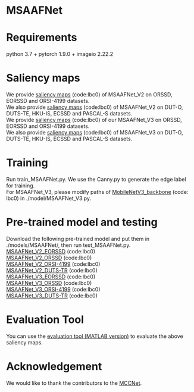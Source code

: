 # MSAAFNet
# Requirements
python 3.7 + pytorch 1.9.0 + imageio 2.22.2
# Saliency maps
We provide [saliency maps](https://pan.baidu.com/s/1eUWvdXUZpbBFkbDJDa-Utw?pwd=lbc0) (code:lbc0) of MSAAFNet_V2 on ORSSD, EORSSD and ORSI-4199 datasets.  
We also provide [saliency maps](https://pan.baidu.com/s/1krIXhl7KF8_fqjIF7P6yyQ?pwd=lbc0) (code:lbc0) of MSAAFNet_V2 on DUT-O, DUTS-TE, HKU-IS, ECSSD and PASCAL-S datasets.  
We provide [saliency maps](https://pan.baidu.com/s/1Ey04P98O2pOC9O3OXaq4RA) (code:lbc0) of our MSAAFNet_V3 on ORSSD, EORSSD and ORSI-4199 datasets.  
We also provide [saliency maps](https://pan.baidu.com/s/1stY_QeeDg2XQgy0pCyZHiw) (code:lbc0) of MSAAFNet_V3 on DUT-O, DUTS-TE, HKU-IS, ECSSD and PASCAL-S datasets.
# Training
Run train_MSAAFNet.py. We use the Canny.py to generate the edge label for training.  
For MSAAFNet_V3, please modify paths of [MobileNetV3_backbone](https://pan.baidu.com/s/1uI3p9pCVANoBNgAuwICXCg) (code: lbc0) in ./model/MSAAFNet_V3.py.
# Pre-trained model and testing
Download the following pre-trained model and put them in ./models/MSAAFNet/, then run test_MSAAFNet.py.  
[MSAAFNet_V2_EORSSD](https://pan.baidu.com/s/1dJDRkUC5Hc6Q28XucuISUw?pwd=lbc0) (code:lbc0)  
[MSAAFNet_V2_ORSSD](https://pan.baidu.com/s/1IXQvmE2DCazyKGcs3TCVQQ?pwd=lbc0) (code:lbc0)  
[MSAAFNet_V2_ORSI-4199](https://pan.baidu.com/s/1wGtUsyGd_J2OMgUwZHbZdw?pwd=lbc0) (code:lbc0)  
[MSAAFNet_V2_DUTS-TR](https://pan.baidu.com/s/1XpBx9gPWCaxM1YnQsgELDw?pwd=lbc0) (code:lbc0)  
[MSAAFNet_V3_EORSSD](https://pan.baidu.com/s/1p8NpIq-9Bgny57W9OUg4nQ) (code:lbc0)  
[MSAAFNet_V3_ORSSD](https://pan.baidu.com/s/18KIMvQl3BwRl_eGN653ehw) (code:lbc0)  
[MSAAFNet_V3_ORSI-4199](https://pan.baidu.com/s/10AE4MpdLsIiH6NhJ38dJwg) (code:lbc0)  
[MSAAFNet_V3_DUTS-TR](https://pan.baidu.com/s/1YIq1E2h15Ik24wYQlVn-VQ) (code:lbc0)
# Evaluation Tool
You can use the [evaluation tool (MATLAB version)](https://github.com/MathLee/MatlabEvaluationTools) to evaluate the above saliency maps.
# Acknowledgement
We would like to thank the contributors to the [MCCNet](https://github.com/MathLee/MCCNet).
